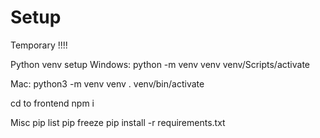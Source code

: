 # Setup
Temporary !!!!

Python venv setup
Windows:
python -m venv venv
venv/Scripts/activate

Mac:
python3 -m venv venv
. venv/bin/activate  



cd to frontend
npm i





Misc
pip list
pip freeze
pip install -r requirements.txt